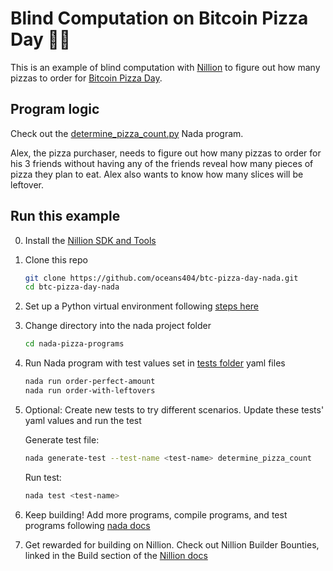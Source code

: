 # Blind Computation on Bitcoin Pizza Day  🍕🙈

This is an example of blind computation with [Nillion](https://docs.nillion.com/) to figure out how many pizzas to order for [Bitcoin Pizza Day](https://en.wikipedia.org/wiki/History_of_bitcoin).

## Program logic

Check out the [determine_pizza_count.py](./nada-pizza-programs/src/determine_pizza_count.py) Nada program.

Alex, the pizza purchaser, needs to figure out how many pizzas to order for his 3 friends without having any of the friends reveal how many pieces of pizza they plan to eat. Alex also wants to know how many slices will be leftover.

## Run this example

0. Install the [Nillion SDK and Tools](https://docs.nillion.com/nillion-sdk-and-tools#installation)

1. Clone this repo

    ```bash
    git clone https://github.com/oceans404/btc-pizza-day-nada.git
    cd btc-pizza-day-nada
    ```

2. Set up a Python virtual environment following [steps here](https://docs.nillion.com/nada#set-up-virtual-environment)

3. Change directory into the nada project folder

    ```bash
    cd nada-pizza-programs
    ```

4. Run Nada program with test values set in [tests folder](https://github.com/oceans404/btc-pizza-day-nada/tree/main/nada-pizza-programs/tests) yaml files

    ```bash
    nada run order-perfect-amount
    nada run order-with-leftovers
    ```

5. Optional: Create new tests to try different scenarios. Update these tests' yaml values and run the test

    Generate test file:

    ```bash
    nada generate-test --test-name <test-name> determine_pizza_count
    ```

    Run test:

    ```bash
    nada test <test-name>
    ```

6. Keep building! Add more programs, compile programs, and test programs following [nada docs](https://docs.nillion.com/nada#add-a-new-nada-program-to-the-project)

7. Get rewarded for building on Nillion. Check out Nillion Builder Bounties, linked in the Build section of the [Nillion docs](https://docs.nillion.com/)
